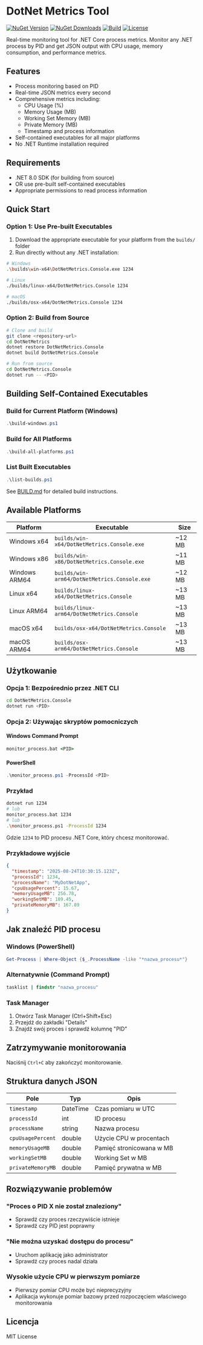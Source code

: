 # DotNet Metrics Tool

[![NuGet Version](https://img.shields.io/nuget/v/DotNetMetrics.Tool)](https://www.nuget.org/packages/DotNetMetrics.Tool)
[![NuGet Downloads](https://img.shields.io/nuget/dt/DotNetMetrics.Tool)](https://www.nuget.org/packages/DotNetMetrics.Tool)
[![Build](https://github.com/jakubkozera/dotnet-metrics/actions/workflows/build-and-publish.yml/badge.svg)](https://github.com/jakubkozera/dotnet-metrics/actions/workflows/build-and-publish.yml)
[![License](https://img.shields.io/badge/license-MIT-blue.svg)](LICENSE)

Real-time monitoring tool for .NET Core process metrics. Monitor any .NET process by PID and get JSON output with CPU usage, memory consumption, and performance metrics.

## Features

- Process monitoring based on PID
- Real-time JSON metrics every second  
- Comprehensive metrics including:
  - CPU Usage (%)
  - Memory Usage (MB)
  - Working Set Memory (MB)
  - Private Memory (MB)
  - Timestamp and process information
- Self-contained executables for all major platforms
- No .NET Runtime installation required

## Requirements

- .NET 8.0 SDK (for building from source)
- OR use pre-built self-contained executables
- Appropriate permissions to read process information

## Quick Start

### Option 1: Use Pre-built Executables

1. Download the appropriate executable for your platform from the `builds/` folder
2. Run directly without any .NET installation:

```bash
# Windows
.\builds\win-x64\DotNetMetrics.Console.exe 1234

# Linux  
./builds/linux-x64/DotNetMetrics.Console 1234

# macOS
./builds/osx-x64/DotNetMetrics.Console 1234
```

### Option 2: Build from Source

```bash
# Clone and build
git clone <repository-url>
cd DotNetMetrics
dotnet restore DotNetMetrics.Console
dotnet build DotNetMetrics.Console

# Run from source
cd DotNetMetrics.Console
dotnet run -- <PID>
```

## Building Self-Contained Executables

### Build for Current Platform (Windows)
```powershell
.\build-windows.ps1
```

### Build for All Platforms  
```powershell
.\build-all-platforms.ps1
```

### List Built Executables
```powershell
.\list-builds.ps1
```

See [BUILD.md](BUILD.md) for detailed build instructions.

## Available Platforms

| Platform | Executable | Size | 
|----------|------------|------|
| Windows x64 | `builds/win-x64/DotNetMetrics.Console.exe` | ~12 MB |
| Windows x86 | `builds/win-x86/DotNetMetrics.Console.exe` | ~11 MB |
| Windows ARM64 | `builds/win-arm64/DotNetMetrics.Console.exe` | ~12 MB |
| Linux x64 | `builds/linux-x64/DotNetMetrics.Console` | ~13 MB |
| Linux ARM64 | `builds/linux-arm64/DotNetMetrics.Console` | ~13 MB |
| macOS x64 | `builds/osx-x64/DotNetMetrics.Console` | ~13 MB |
| macOS ARM64 | `builds/osx-arm64/DotNetMetrics.Console` | ~13 MB |

## Użytkowanie

### Opcja 1: Bezpośrednio przez .NET CLI

```bash
cd DotNetMetrics.Console
dotnet run <PID>
```

### Opcja 2: Używając skryptów pomocniczych

#### Windows Command Prompt

```cmd
monitor_process.bat <PID>
```

#### PowerShell

```powershell
.\monitor_process.ps1 -ProcessId <PID>
```

### Przykład

```bash
dotnet run 1234
# lub
monitor_process.bat 1234
# lub
.\monitor_process.ps1 -ProcessId 1234
```

Gdzie `1234` to PID procesu .NET Core, który chcesz monitorować.

### Przykładowe wyjście

```json
{
  "timestamp": "2025-08-24T10:30:15.123Z",
  "processId": 1234,
  "processName": "MyDotNetApp",
  "cpuUsagePercent": 15.67,
  "memoryUsageMB": 256.78,
  "workingSetMB": 189.45,
  "privateMemoryMB": 167.89
}
```

## Jak znaleźć PID procesu

### Windows (PowerShell)

```powershell
Get-Process | Where-Object {$_.ProcessName -like "*nazwa_procesu*"}
```

### Alternatywnie (Command Prompt)

```cmd
tasklist | findstr "nazwa_procesu"
```

### Task Manager

1. Otwórz Task Manager (Ctrl+Shift+Esc)
2. Przejdź do zakładki "Details"
3. Znajdź swój proces i sprawdź kolumnę "PID"

## Zatrzymywanie monitorowania

Naciśnij `Ctrl+C` aby zakończyć monitorowanie.

## Struktura danych JSON

| Pole | Typ | Opis |
|------|-----|------|
| `timestamp` | DateTime | Czas pomiaru w UTC |
| `processId` | int | ID procesu |
| `processName` | string | Nazwa procesu |
| `cpuUsagePercent` | double | Użycie CPU w procentach |
| `memoryUsageMB` | double | Pamięć stronicowana w MB |
| `workingSetMB` | double | Working Set w MB |
| `privateMemoryMB` | double | Pamięć prywatna w MB |

## Rozwiązywanie problemów

### "Proces o PID X nie został znaleziony"

- Sprawdź czy proces rzeczywiście istnieje
- Sprawdź czy PID jest poprawny

### "Nie można uzyskać dostępu do procesu"

- Uruchom aplikację jako administrator
- Sprawdź czy proces nadal działa

### Wysokie użycie CPU w pierwszym pomiarze

- Pierwszy pomiar CPU może być nieprecyzyjny
- Aplikacja wykonuje pomiar bazowy przed rozpoczęciem właściwego monitorowania

## Licencja

MIT License
